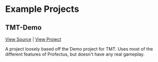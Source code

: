 # Example Projects

## TMT-Demo

[View Source](https://github.com/profectus-engine/tmt-demo) | [View Project](https://profectus-engine.github.io/TMT-Demo/)

A project loosely based off the Demo project for TMT. Uses most of the different features of Profectus, but doesn't have any real gameplay.
